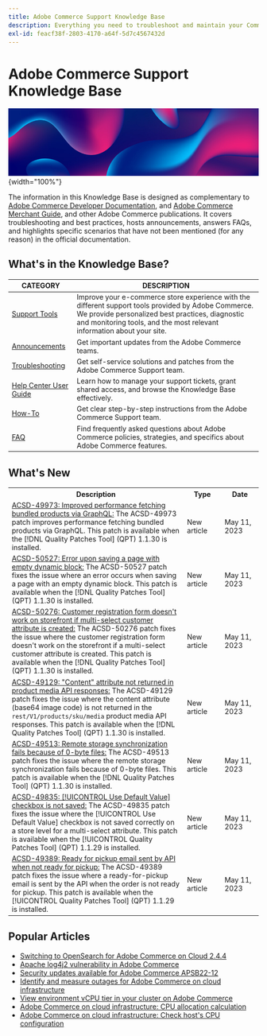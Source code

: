 ```yaml
---
title: Adobe Commerce Support Knowledge Base
description: Everything you need to troubleshoot and maintain your Commerce store.
exl-id: feacf38f-2803-4170-a64f-5d7c4567432d
---
```

# Adobe Commerce Support Knowledge Base

![Knowledge Base homepage](../help/assets/knowledge-base-home-page-cover.jpg){width="100%"}

The information in this Knowledge Base is designed as complementary to [Adobe Commerce Developer Documentation](https://developer.adobe.com/commerce/docs), and [Adobe Commerce Merchant Guide](https://experienceleague.adobe.com/docs/commerce-admin/user-guides/home.html), and other Adobe Commerce publications. It covers troubleshooting and best practices, hosts announcements, answers FAQs, and highlights specific scenarios that have not been mentioned (for any reason) in the official documentation.

## What's in the Knowledge Base?

| CATEGORY | DESCRIPTION | 
| --- | --- |
| [Support Tools](/help/support-tools/overview.md) | Improve your e-commerce store experience with the different support tools provided by Adobe Commerce. We provide personalized best practices, diagnostic and monitoring tools, and the most relevant information about your site. |
| [Announcements](/help/announcements/overview.md) | Get important updates from the Adobe Commerce teams. |
| [Troubleshooting](/help/troubleshooting/overview.md) | Get self-service solutions and patches from the Adobe Commerce Support team. |
| [Help Center User Guide](/help/help-center-guide/help-center/magento-help-center-user-guide.md) | Learn how to manage your support tickets, grant shared access, and browse the Knowledge Base effectively. |
| [How-To](/help/how-to/overview.md) | Get clear step-by-step instructions from the Adobe Commerce Support team. |
| [FAQ](/help/faq/overview.md) | Find frequently asked questions about Adobe Commerce policies, strategies, and specifics about Adobe Commerce features. | 

## What's New

<table style="width:100%">
  <tr>
    <th style="width:70%">Description</th>
    <th style="width:15%">Type</th>
    <th style="width:15%">Date</th>
  </tr>

 <tr>
    <td>
    <a href = "https://experienceleague.adobe.com/docs/commerce-knowledge-base/kb/support-tools/patches/v1-1-30/acsd-49973-improved-performance-fetching-bundled-products-via-graphql.html">ACSD-49973: Improved performance fetching bundled products via GraphQL:</a> The ACSD-49973 patch improves performance fetching bundled products via GraphQL. This patch is available when the [!DNL Quality Patches Tool] (QPT) 1.1.30 is installed.
    </td>
    <td>New article</td>
    <td> May 11, 2023</td>
  </tr>

  <tr>
    <td>
    <a href = "https://experienceleague.adobe.com/docs/commerce-knowledge-base/kb/support-tools/patches/v1-1-30/acsd-50527-error-when-saving-page-with-empty-dynamic-block.html">ACSD-50527: Error upon saving a page with empty dynamic block:</a> The ACSD-50527 patch fixes the issue where an error occurs when saving a page with an empty dynamic block. This patch is available when the [!DNL Quality Patches Tool] (QPT) 1.1.30 is installed.
    </td>
    <td>New article</td>
    <td>May 11, 2023</td>
  </tr>

  <tr>
    <td>
    <a href="https://experienceleague.adobe.com/docs/commerce-knowledge-base/kb/support-tools/patches/v1-1-30/acsd-50276-customer-registration-form-does-not-work-on-the-storefront.html">ACSD-50276: Customer registration form doesn't work on storefront if multi-select customer attribute is created:</a> The ACSD-50276 patch fixes the issue where the customer registration form doesn't work on the storefront if a multi-select customer attribute is created. This patch is available when the [!DNL Quality Patches Tool] (QPT) 1.1.30 is installed.
    </td>
    <td>New article</td>
    <td>May 11, 2023</td>
  </tr>

  <tr>
    <td>
    <a href="https://experienceleague.adobe.com/docs/commerce-knowledge-base/kb/support-tools/patches/v1-1-30/acsd-49129-the-content-attribute-is-not-returned-in-product-media-api-responses.html">ACSD-49129: "Content" attribute not returned in product media API responses:</a> The ACSD-49129 patch fixes the issue where the content attribute (base64 image code) is not returned in the <code>rest/V1/products/sku/media</code> product media API responses. This patch is available when the [!DNL Quality Patches Tool] (QPT) 1.1.30 is installed.
    </td>
    <td> New article </td>
    <td> May 11, 2023</td>
 </tr>

  <tr>
    <td>
    <a href="https://experienceleague.adobe.com/docs/commerce-knowledge-base/kb/support-tools/patches/v1-1-30/acsd-49513-remote-storage-synchronization-fails.html">ACSD-49513: Remote storage synchronization fails because of 0-byte files:</a> The ACSD-49513 patch fixes the issue where the remote storage synchronization fails because of 0-byte files. This patch is available when the [!DNL Quality Patches Tool] (QPT) 1.1.30 is installed.
    </td>
    <td>New article</td>
    <td>May 11, 2023</td>
  </tr>

  <tr>
    <td>
    <a href="https://experienceleague.adobe.com/docs/commerce-knowledge-base/kb/support-tools/patches/v1-1-29/acsd-49835-use-default-value-chekbox-not-saved.html">ACSD-49835: [!UICONTROL Use Default Value] checkbox is not saved:</a> The ACSD-49835 patch fixes the issue where the [!UICONTROL Use Default Value] checkbox is not saved correctly on a store level for a multi-select attribute. This patch is available when the [!UICONTROL Quality Patches Tool] (QPT) 1.1.29 is installed.
    </td>
    <td>New article</td>
    <td>May 11, 2023</td>
  </tr>
  
  <tr>
    <td>
    <a href="https://experienceleague.adobe.com/docs/commerce-knowledge-base/kb/support-tools/patches/v1-1-29/acsd-49389-ready-pickup-email-sent-api.html">ACSD-49389: Ready for pickup email sent by API when not ready for pickup:</a> The ACSD-49389 patch fixes the issue where a ready-for-pickup email is sent by the API when the order is not ready for pickup. This patch is available when the [!UICONTROL Quality Patches Tool] (QPT) 1.1.29 is installed.
    </td>
    <td>New article</td>
    <td>May 11, 2023</td>
  </tr>
</table>

## Popular Articles

* [Switching to OpenSearch for Adobe Commerce on Cloud 2.4.4](/help/announcements/adobe-commerce-announcements/switching-to-opensearch-for-adobe-commerce-on-cloud-2.4.4.md)
* [Apache log4j2 vulnerability in Adobe Commerce](/help/announcements/adobe-commerce-announcements/apache-log4j2-adobe-commerce.md)
* [Security updates available for Adobe Commerce APSB22-12](/help/troubleshooting/known-issues-patches-attached/0-day-vulnerability-patch.md)
* [Identify and measure outages for Adobe Commerce on cloud infrastructure](/help/how-to/general/how-to-identify-outages.md)
* [View environment vCPU tier in your cluster on Adobe Commerce](/help/how-to/general/check-vcpu-using-observation-for-adobe-commerce.md)
* [Adobe Commerce on cloud infrastructure: CPU allocation calculation](/help/how-to/general/magento-commerce-cloud-cpu-allocation-calculation.md)
* [Adobe Commerce on cloud infrastructure: Check host's CPU configuration](/help/how-to/general/magento-commerce-cloud-check-hosts-cpu-configuration.md)
